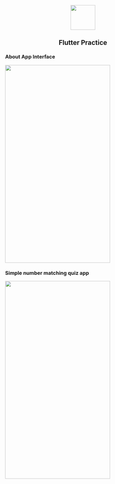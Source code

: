 <div align="center">
  <img src="https://github.com/rmproduct/FlutterPractice/blob/main/android/app/src/main/res/mipmap-xxxhdpi/ic_launcher.png" height="80" width="80">
  <h2>Flutter Practice</h2>
</div>
<h3>About App Interface</h3>
<img src="https://github.com/rmproduct/rmproduct/blob/main/icons/about_app_into.png" height="640" width="340">
<h3>Simple number matching quiz app</h3>
<img src="https://github.com/rmproduct/rmproduct/blob/main/icons/quiz_intro.gif" height="640" width="340">
